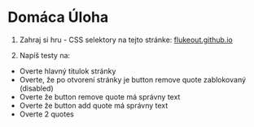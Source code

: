 # Domáca Úloha

1. Zahraj si hru - CSS selektory na tejto stránke: [flukeout.github.io](https://flukeout.github.io/)

2. Napíš testy na:
- Overte hlavný titulok stránky
- Overte, že po otvorení stránky je button remove quote zablokovaný (disabled)
- Overte že button remove quote má správny text
- Overte že button add quote má správny text
- Overte 2 quotes
